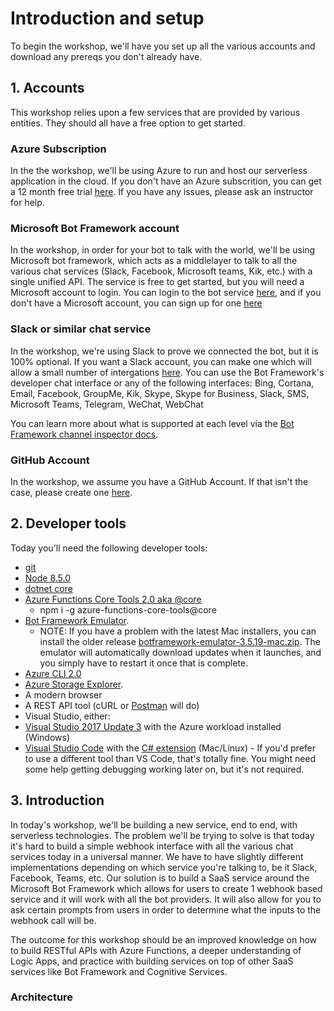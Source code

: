 # Introduction and setup

To begin the workshop, we'll have you set up all the various accounts and download any prereqs you don't already have.

## 1. Accounts

This workshop relies upon a few services that are provided by various entities. They should all have a free option to get started.

### Azure Subscription

In the the workshop, we'll be using Azure to run and host our serverless application in the cloud. If you don't have an Azure subscrition, you can get a 12 month free trial [here](https://azure.microsoft.com/en-us/free/?v=17.39a). If you have any issues, please ask an instructor for help.

### Microsoft Bot Framework account

In the workshop, in order for your bot to talk with the world, we'll be using Microsoft bot framework, which acts as a middlelayer to talk to all the various chat services (Slack, Facebook, Microsoft teams, Kik, etc.) with a single unified API. The service is free to get started, but you will need a Microsoft account to login. You can login to the bot service [here](https://dev.botframework.com/bots), and if you don't have a Microsoft account, you can sign up for one [here](https://account.microsoft.com/account)

### Slack or similar chat service

In the workshop, we're using Slack to prove we connected the bot, but it is 100% optional. If you want a Slack account, you can make one which will allow a small number of intergations [here](https://slack.com/create#email). You can use the Bot Framework's developer chat interface or any of the following interfaces: Bing, Cortana, Email, Facebook, GroupMe, Kik, Skype, Skype for Business, Slack, SMS, Microsoft Teams, Telegram, WeChat, WebChat

 You can learn more about what is supported at each level via the [Bot Framework channel inspector docs](https://docs.microsoft.com/en-us/bot-framework/portal-channel-inspector).

### GitHub Account

In the workshop, we assume you have a GitHub Account. If that isn't the case, please create one [here](https://github.com/join?source=header-home).

## 2. Developer tools

Today you'll need the following developer tools:
 - [git](https://git-scm.com/downloads)
 - [Node 8.5.0](https://nodejs.org/en/download/releases/)
 - [dotnet core](https://www.microsoft.com/net/download/core)
 - [Azure Functions Core Tools 2.0 aka @core](https://www.npmjs.com/package/azure-functions-core-tools)
    - npm i -g azure-functions-core-tools@core
 - [Bot Framework Emulator](https://github.com/Microsoft/BotFramework-Emulator/releases/tag/v3.5.31). 
     * NOTE: If you have a problem with the latest Mac installers, you can install the older release [botframework\-emulator\-3\.5\.19\-mac\.zip](https://github.com/Microsoft/BotFramework-Emulator/releases/download/v3.5.19/botframework-emulator-3.5.19-mac.zip). The emulator will automatically download updates when it launches, and you simply have to restart it once that is complete.
 - [Azure CLI 2.0](https://docs.microsoft.com/en-us/cli/azure/install-azure-cli?view=azure-cli-latest)
 - [Azure Storage Explorer](https://azure.microsoft.com/en-us/features/storage-explorer/).
 - A modern browser
 - A REST API tool (cURL or [Postman](https://www.getpostman.com/) will do)
 -  Visual Studio, either:
   - [Visual Studio 2017 Update 3](https://www.visualstudio.com/downloads/) with the Azure workload installed (Windows)
   - [Visual Studio Code](https://code.visualstudio.com/download) with the [C# extension](https://code.visualstudio.com/docs/languages/csharp) (Mac/Linux)
    - If you'd prefer to use a different tool than VS Code, that's totally fine. You might need some help getting debugging working later on, but it's not required.

## 3. Introduction

In today's workshop, we'll be building a new service, end to end, with serverless technologies. The problem we'll be trying to solve is that today it's hard to build a simple webhook interface with all the various chat services today in a universal manner. We have to have slightly different implementations depending on which service you're talking to, be it Slack, Facebook, Teams, etc. Our solution is to build a SaaS service around the Microsoft Bot Framework which allows for users to create 1 webhook based service and it will work with all the bot providers. It will also allow for you to ask certain prompts from users in order to determine what the inputs to the webhook call will be.

The outcome for this workshop should be an improved knowledge on how to build RESTful APIs with Azure Functions, a deeper understanding of Logic Apps, and practice with building services on top of other SaaS services like Bot Framework and Cognitive Services.

### Architecture

<TBD>
